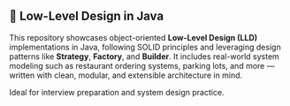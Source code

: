 ## 🧱 Low-Level Design in Java

This repository showcases object-oriented **Low-Level Design (LLD)** implementations in Java, 
following SOLID principles and leveraging design patterns like **Strategy**, **Factory**, and **Builder**.
It includes real-world system modeling such as restaurant ordering systems, parking lots, 
and more — written with clean, modular, and extensible architecture in mind.

Ideal for interview preparation and system design practice.
